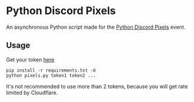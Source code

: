 # Python Discord Pixels

An asynchronous Python script made for the [Python Discord Pixels](https://pixels.pythondiscord.com/) event.

## Usage

Get your token [here](https://pixels.pythondiscord.com/authorize)

```shell
pip install -r requirements.txt -U
python pixels.py token1 token2 ...
```

It's not recommended to use more than 2 tokens, because you will get rate limited by Cloudflare.